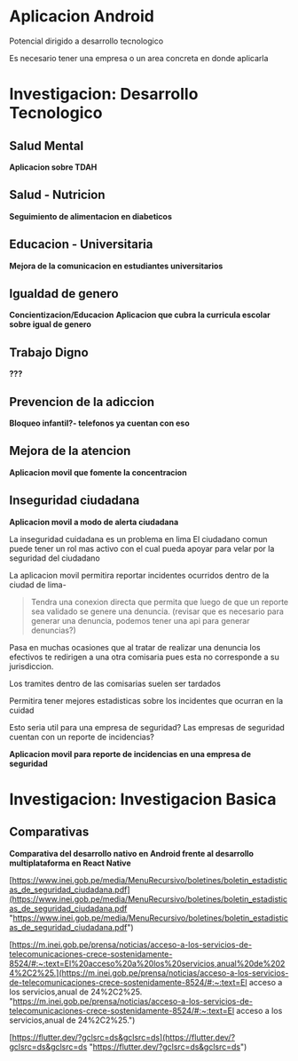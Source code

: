 # Aplicacion Android

Potencial dirigido a desarrollo tecnologico

Es necesario tener una empresa o un area concreta en donde aplicarla

# Investigacion: Desarrollo Tecnologico
## Salud Mental
**Aplicacion sobre TDAH**
## Salud - Nutricion
**Seguimiento de alimentacion en diabeticos**
## Educacion - Universitaria
**Mejora de la comunicacion en estudiantes universitarios**

## Igualdad de genero
**Concientizacion/Educacion**
**Aplicacion que cubra la curricula escolar sobre igual de genero**
## Trabajo Digno
**???**
## Prevencion de la adiccion
**Bloqueo infantil?- telefonos ya cuentan con eso**
## Mejora de la atencion
**Aplicacion movil que fomente la concentracion**
## Inseguridad ciudadana

**Aplicacion movil a modo de alerta ciudadana**

La inseguridad cuidadana es un problema en lima
El ciudadano comun puede tener un rol mas activo con el cual pueda apoyar para velar por la seguridad del ciudadano

La aplicacion movil permitira reportar incidentes ocurridos dentro de la ciudad de lima-

> Tendra una conexion directa que permita que luego de que un reporte sea validado se genere una denuncia. (revisar que es necesario para generar una denuncia, podemos tener una api para generar denuncias?)

Pasa en muchas ocasiones que al tratar de realizar una denuncia los efectivos te redirigen a una otra comisaria pues esta no corresponde a su jurisdiccion.

Los tramites dentro de las comisarias suelen ser tardados

Permitira tener mejores estadisticas sobre los incidentes que ocurran en la cuidad

Esto seria util para una empresa de seguridad?
Las empresas de seguridad cuentan con un reporte de incidencias?

**Aplicacion movil para reporte de incidencias en una empresa de seguridad**



# Investigacion: Investigacion Basica
## Comparativas
**Comparativa del desarrollo nativo en Android frente al desarrollo multiplataforma en React Native**



[https://www.inei.gob.pe/media/MenuRecursivo/boletines/boletin_estadisticas_de_seguridad_ciudadana.pdf](https://www.inei.gob.pe/media/MenuRecursivo/boletines/boletin_estadisticas_de_seguridad_ciudadana.pdf "https://www.inei.gob.pe/media/MenuRecursivo/boletines/boletin_estadisticas_de_seguridad_ciudadana.pdf")

[https://m.inei.gob.pe/prensa/noticias/acceso-a-los-servicios-de-telecomunicaciones-crece-sostenidamente-8524/#:~:text=El%20acceso%20a%20los%20servicios,anual%20de%2024%2C2%25.](https://m.inei.gob.pe/prensa/noticias/acceso-a-los-servicios-de-telecomunicaciones-crece-sostenidamente-8524/#:~:text=El acceso a los servicios,anual de 24%2C2%25. "https://m.inei.gob.pe/prensa/noticias/acceso-a-los-servicios-de-telecomunicaciones-crece-sostenidamente-8524/#:~:text=El acceso a los servicios,anual de 24%2C2%25.")

[https://flutter.dev/?gclsrc=ds&gclsrc=ds](https://flutter.dev/?gclsrc=ds&gclsrc=ds "https://flutter.dev/?gclsrc=ds&gclsrc=ds")

